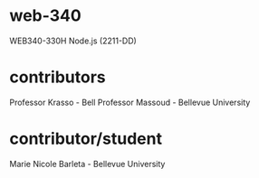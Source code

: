 # web-340
WEB340-330H Node.js (2211-DD)

# contributors
Professor Krasso - Bell
Professor Massoud - Bellevue University

# contributor/student
Marie Nicole Barleta - Bellevue University
